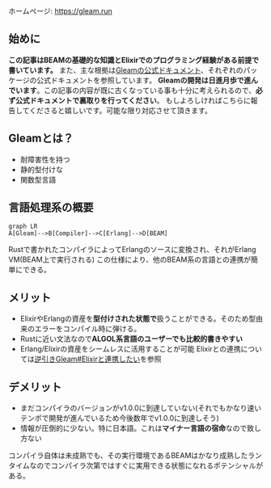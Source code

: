 ホームページ: https://gleam.run

## 始めに
**この記事はBEAMの基礎的な知識とElixirでのプログラミング経験がある前提で書いています。**
また、主な根拠は[Gleamの公式ドキュメント](https://gleam.run/documentation/)、それぞれのパッケージの公式ドキュメントを参照しています。
**Gleamの開発は日進月歩で進んでいます**。この記事の内容が既に古くなっている事も十分に考えられるので、**必ず公式ドキュメントで裏取りを行ってください**。
もしよろしければこちらに報告してくださると嬉しいです。可能な限り対応させて頂きます。

## Gleamとは？
- 耐障害性を持つ
- 静的型付けな
- 関数型言語

## 言語処理系の概要

```mermaid
graph LR
A[Gleam]-->B[Compiler]-->C[Erlang]-->D[BEAM]
```

Rustで書かれたコンパイラによってErlangのソースに変換され、それがErlang VM(BEAM上で実行される)
この仕様により、他のBEAM系の言語との連携が簡単にできる。

## メリット
- ElixirやErlangの資産を**型付けされた状態で**扱うことができる。そのため型由来のエラーをコンパイル時に弾ける。
- Rustに近い文法なので**ALGOL系言語のユーザーでも比較的書きやすい**
- Erlang/Elixirの資産をシームレスに活用することが可能
Elixirとの連携については[逆引きGleam#Elixirと連携したい](逆引きGleam.md#Elixirと連携したい)を参照

## デメリット
- まだコンパイラのバージョンがv1.0.0に到達していない(それでもかなり速いテンポで開発が進んでいるため今後数年でv1.0.0に到達しそう)
- 情報が圧倒的に少ない。特に日本語。これは**マイナー言語の宿命**なので致し方ない

コンパイラ自体は未成熟でも、その実行環境であるBEAMはかなり成熟したランタイムなのでコンパイラ次第ではすぐに実用できる状態になれるポテンシャルがある。
